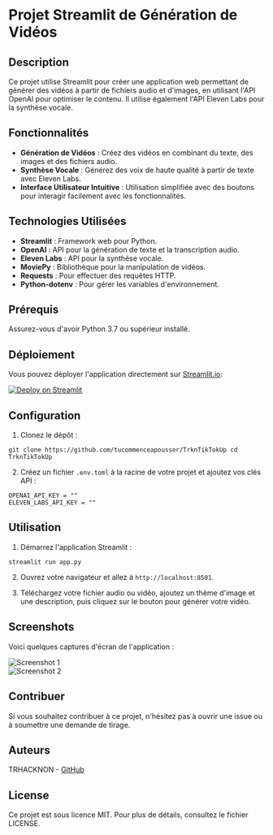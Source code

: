 # Projet Streamlit de Génération de Vidéos

## Description

Ce projet utilise Streamlit pour créer une application web permettant de générer des vidéos à partir de fichiers audio et d'images, en utilisant l'API OpenAI pour optimiser le contenu. Il utilise également l'API Eleven Labs pour la synthèse vocale.

## Fonctionnalités

- **Génération de Vidéos** : Créez des vidéos en combinant du texte, des images et des fichiers audio.
- **Synthèse Vocale** : Générez des voix de haute qualité à partir de texte avec Eleven Labs.
- **Interface Utilisateur Intuitive** : Utilisation simplifiée avec des boutons pour interagir facilement avec les fonctionnalités.

## Technologies Utilisées

- **Streamlit** : Framework web pour Python.
- **OpenAI** : API pour la génération de texte et la transcription audio.
- **Eleven Labs** : API pour la synthèse vocale.
- **MoviePy** : Bibliothèque pour la manipulation de vidéos.
- **Requests** : Pour effectuer des requêtes HTTP.
- **Python-dotenv** : Pour gérer les variables d'environnement.

## Prérequis

Assurez-vous d'avoir Python 3.7 ou supérieur installé. 

## Déploiement

Vous pouvez déployer l'application directement sur [Streamlit.io](https://streamlit.io/):

[![Deploy on Streamlit](https://static.streamlit.io/badges/streamlit_badge_black.svg)](https://share.streamlit.io/tucommenceapousser/TrknTikTokUp/main/app.py)

## Configuration

1. Clonez le dépôt :

```
git clone https://github.com/tucommenceapousser/TrknTikTokUp cd TrknTikTokUp
```

2. Créez un fichier `.env.toml` à la racine de votre projet et ajoutez vos clés API :

```
OPENAI_API_KEY = ""
ELEVEN_LABS_API_KEY = ""
```

## Utilisation

1. Démarrez l'application Streamlit :

```
streamlit run app.py
```

2. Ouvrez votre navigateur et allez à `http://localhost:8501`.

3. Téléchargez votre fichier audio ou vidéo, ajoutez un thème d'image et une description, puis cliquez sur le bouton pour générer votre vidéo.

## Screenshots

Voici quelques captures d'écran de l'application :

![Screenshot 1](path_to_screenshot1.png)  
![Screenshot 2](path_to_screenshot2.png)

## Contribuer

Si vous souhaitez contribuer à ce projet, n'hésitez pas à ouvrir une issue ou à soumettre une demande de tirage.

## Auteurs

TRHACKNON - [GitHub](https://github.com/tucommenceapousser)

## License

Ce projet est sous licence MIT. Pour plus de détails, consultez le fichier LICENSE.

